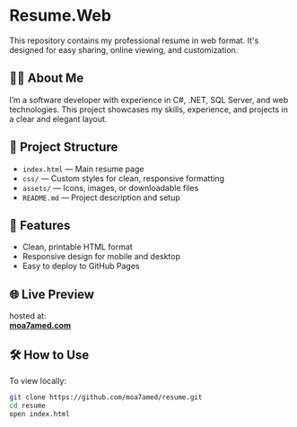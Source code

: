 # Resume.Web

This repository contains my professional resume in web format. It's designed for easy sharing, online viewing, and customization.

## 👨‍💻 About Me

I’m a software developer with experience in C#, .NET, SQL Server, and web technologies. This project showcases my skills, experience, and projects in a clear and elegant layout.

## 📁 Project Structure

- `index.html` — Main resume page
- `css/` — Custom styles for clean, responsive formatting
- `assets/` — Icons, images, or downloadable files
- `README.md` — Project description and setup

## 🚀 Features

- Clean, printable HTML format
- Responsive design for mobile and desktop
- Easy to deploy to GitHub Pages

## 🌐 Live Preview

hosted at:  
**[moa7amed.com](https://moa7amed.com)**

## 🛠 How to Use

To view locally:

```bash
git clone https://github.com/moa7amed/resume.git
cd resume
open index.html
